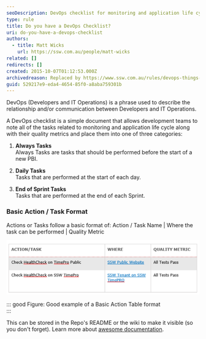 ```yaml
---
seoDescription: DevOps checklist for monitoring and application life cycle management, ensuring quality metrics are tracked across three categories - Always Tasks, Daily Tasks, and End of Sprint Tasks.
type: rule
title: Do you have a DevOps Checklist?
uri: do-you-have-a-devops-checklist
authors:
  - title: Matt Wicks
    url: https://ssw.com.au/people/matt-wicks
related: []
redirects: []
created: 2015-10-07T01:12:53.000Z
archivedreason: Replaced by https://www.ssw.com.au/rules/devops-things-to-measure
guid: 529217e9-eda4-4654-85f0-a8aba759301b
---
```


DevOps (Developers and IT Operations) is a phrase used to describe the relationship and/or communication between Developers and IT Operations.

<!--endintro-->

A DevOps checklist is a simple document that allows development teams to note all of the tasks related to monitoring and application life cycle along with their quality metrics and place them into one of three categories:

1. **Always Tasks**  
   Always Tasks are tasks that should be performed before the start of a new PBI.

2. **Daily Tasks**  
   Tasks that are performed at the start of each day.

3. **End of Sprint Tasks**  
   Tasks that are performed at the end of each Sprint.

### Basic Action / Task Format

Actions or Tasks follow a basic format of: Action / Task Name | Where the task can be performed | Quality Metric

![](Action-Table.png)

::: good
Figure: Good example of a Basic Action Table format  
:::

This can be stored in the Repo's README or the wiki to make it visible (so you don't forget). Learn more about [awesome documentation](/awesome-documentation/).
